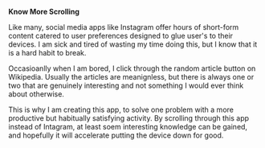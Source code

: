 **Know More Scrolling**

Like many, social media apps like Instagram offer hours of short-form content catered to user preferences designed to glue user's to their devices. I am sick and tired of wasting my time doing this, but I know that it is a hard habit to break.

Occasioanlly when I am bored, I click through the random article button on Wikipedia. Usually the articles are meanignless, but there is always one or two that are genuinely interesting and not something I would ever think about otherwise. 

This is why I am creating this app, to solve one problem with a more productive but habitually satisfying activity. By scrolling through this app instead of Intagram, at least soem interesting knowledge can be gained, and hopefully it will accelerate putting the device down for good.
